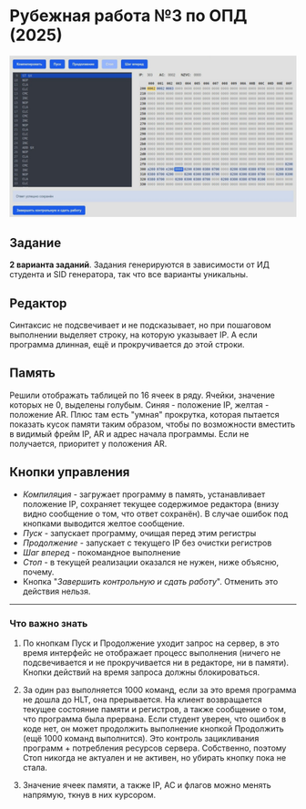 # Рубежная работа №3 по ОПД (2025)

![Рубежная работа №3 по ОПД](./assets/3.jpeg)

## Задание

**2 варианта заданий**. Задания генерируются в зависимости от ИД студента и SID генератора, так что все варианты уникальны.

## Редактор

Синтаксис не подсвечивает и не подсказывает, но при пошаговом выполнении выделяет строку, на которую указывает IP. А если программа длинная, ещё и прокручивается до этой строки.

## Память

Решили отображать таблицей по 16 ячеек в ряду. Ячейки, значение которых не 0, выделены голубым. Синяя - положение IP, желтая - положение AR. Плюс там есть "умная" прокрутка, которая пытается показать кусок памяти таким образом, чтобы по возможности вместить в видимый фрейм IP, AR и адрес начала программы. Если не получается, приоритет у положения AR.

## Кнопки управления

- *Компиляция* - загружает программу в память, устанавливает положение IP, сохраняет текущее содержимое редактора (внизу видно сообщение о том, что ответ сохранён). В случае  ошибок под кнопками выводится желтое сообщение.
- *Пуск* - запускает программу, очищая перед этим регистры
- *Продолжение* - запускает с текущего IP без очистки регистров
- *Шаг вперед* - покомандное выполнение
- *Стоп* - в текущей реализации оказался не нужен, ниже объясню, почему.
- Кнопка "*Завершить контрольную и сдать работу*". Отменить это действия нельзя.

---

### Что важно знать

1. По кнопкам Пуск и Продолжение уходит запрос на сервер, в это время интерфейс не отображает процесс выполнения (ничего не подсвечивается и не прокручивается ни в редакторе, ни в памяти). Кнопки действий на время запроса должны блокироваться.

2. За один раз выполняется 1000 команд, если за это время программа не дошла до HLT, она прерывается. На клиент возвращается текущее состояние памяти и регистров, а также сообщение о том, что программа была прервана. Если студент уверен, что ошибок в коде нет, он может продолжить выполнение кнопкой Продолжить (ещё 1000 команд выполнится). Это контроль зацикливания программ + потребления ресурсов сервера. Собственно, поэтому Стоп никогда не актуален и не активен, но убирать кнопку пока не стала.

3. Значение ячеек памяти, а также IP, AC и флагов можно менять напрямую, ткнув в них курсором.
